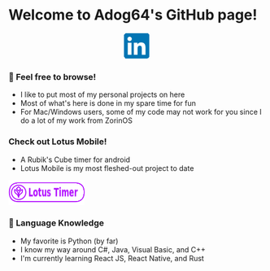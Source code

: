 # Welcome to Adog64's GitHub page!
<p align="center"?>
    <a href="https://www.linkedin.com/in/aidan-sharpe-b86955224/"><img src="https://github.com/Adog64/Adog64/blob/main/LinkedInLogo.png"/></a>
</p>

### 📖 Feel free to browse!
- I like to put most of my personal projects on here
- Most of what's here is done in my spare time for fun
- For Mac/Windows users, some of my code may not work for you since I do a lot of my work from ZorinOS

### Check out Lotus Mobile!
- A Rubik's Cube timer for android
- Lotus Mobile is my most fleshed-out project to date
<p align="left"><a href="https://github.com/Adog64/Lotus-Mobile"><img src="https://github.com/Adog64/Adog64/blob/main/LotusTimerLogo.png"/></a></p>


### 🤖 Language Knowledge
- My favorite is Python (by far)
- I know my way around C#, Java, Visual Basic, and C++
- I'm currently learning React JS, React Native, and Rust